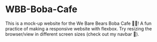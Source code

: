 # WBB-Boba-Cafe
This is a mock-up website for the We Bare Bears Boba Cafe :bubble_tea::teddy_bear:! A fun practice of making a responsive website with flexbox. 
Try resizing the browser/view in different screen sizes (check out my navbar :cherry_blossom:).
